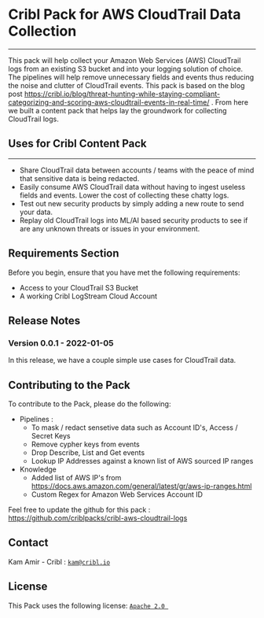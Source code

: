 # Cribl Pack for AWS CloudTrail Data Collection 
----

This pack will help collect your Amazon Web Services (AWS) CloudTrail logs from an existing S3 bucket and into your logging solution of choice. The pipelines will help remove unnecessary fields and events thus reducing the noise and clutter of CloudTrail events. This pack is based on the blog post https://cribl.io/blog/threat-hunting-while-staying-compliant-categorizing-and-scoring-aws-cloudtrail-events-in-real-time/ . From here we built a content pack that helps lay the groundwork for collecting CloudTrail logs.

## Uses for Cribl Content Pack
----
- Share CloudTrail data between accounts / teams with the peace of mind that sensitive data is being redacted.
- Easily consume AWS CloudTrail data without having to ingest useless fields and events. Lower the cost of collecting these chatty logs.
- Test out new security products by simply adding a new route to send your data. 
- Replay old CloudTrail logs into ML/AI based security products to see if are any unknown threats or issues in your environment.

## Requirements Section

Before you begin, ensure that you have met the following requirements:

* Access to your CloudTrail S3 Bucket
* A working Cribl LogStream Cloud Account

## Release Notes

### Version 0.0.1 - 2022-01-05
In this release, we have a couple simple use cases for CloudTrail data. 

## Contributing to the Pack
To contribute to the Pack, please do the following:
 - Pipelines :
    - To mask / redact sensetive data such as Account ID's, Access / Secret Keys
    - Remove cypher keys from events
    - Drop Describe, List and Get events
    - Lookup IP Addresses against a known list of AWS sourced IP ranges
- Knowledge 
    - Added list of AWS IP's from https://docs.aws.amazon.com/general/latest/gr/aws-ip-ranges.html 
    - Custom Regex for Amazon Web Services Account ID

Feel free to update the github for this pack : https://github.com/criblpacks/cribl-aws-cloudtrail-logs 

## Contact
Kam Amir - Cribl : [`kam@cribl.io`](mailto:kam@cribl.io?Subject="Cribl%20CloudTrail%20Content%20Pack")

## License
This Pack uses the following license: [`Apache 2.0 `](https://www.apache.org/licenses/LICENSE-2.0)